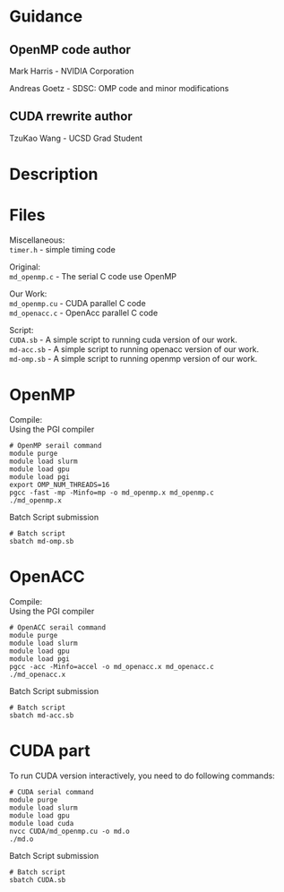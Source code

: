 # Guidance

## OpenMP code author

Mark Harris - NVIDIA Corporation

Andreas Goetz - SDSC: OMP code and minor modifications

## CUDA rrewrite author

TzuKao Wang - UCSD Grad Student

# Description


# Files

Miscellaneous:  
`timer.h` - simple timing code

Original:  
`md_openmp.c`   - The serial C code use OpenMP 

Our Work:  
`md_openmp.cu`   - CUDA parallel C code   
`md_openacc.c`   - OpenAcc parallel C code  

Script:  
`CUDA.sb` - A simple script to running cuda version of our work.  
`md-acc.sb` - A simple script to running openacc version of our work.  
`md-omp.sb` - A simple script to running openmp version of our work.  
# OpenMP
Compile:  
Using the PGI compiler

    # OpenMP serail command
    module purge
    module load slurm
    module load gpu
    module load pgi
    export OMP_NUM_THREADS=16
    pgcc -fast -mp -Minfo=mp -o md_openmp.x md_openmp.c
    ./md_openmp.x

Batch Script submission

    # Batch script
    sbatch md-omp.sb

# OpenACC
Compile:  
Using the PGI compiler

    # OpenACC serail command
    module purge
    module load slurm
    module load gpu
    module load pgi
    pgcc -acc -Minfo=accel -o md_openacc.x md_openacc.c
    ./md_openacc.x

Batch Script submission

    # Batch script
    sbatch md-acc.sb
    
# CUDA part
To run CUDA version interactively, you need to do following commands: 

    # CUDA serial command
    module purge
    module load slurm
    module load gpu
    module load cuda
    nvcc CUDA/md_openmp.cu -o md.o
    ./md.o

Batch Script submission

    # Batch script
    sbatch CUDA.sb